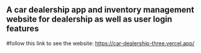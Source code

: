 ## A car dealership app and inventory management website for dealership as well as user login features

#follow this link to see the website: https://car-dealership-three.vercel.app/

